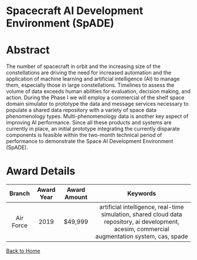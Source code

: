 
Spacecraft AI Development Environment (SpADE)
=============================================

# Abstract


The number of spacecraft in orbit and the increasing size of the constellations are driving the need for increased automation and the application of machine learning and artificial intelligence (AI) to manage them, especially those in large constellations. Timelines to assess the volume of data exceeds human abilities for evaluation, decision making, and action. During the Phase I we will employ a commercial of the shelf space domain simulator to prototype the data and message services necessary to populate a shared data repository with a variety of space data phenomenology types. Multi-phenomenology data is another key aspect of improving AI performance. Since all these products and systems are currently in place, an initial prototype integrating the currently disparate components is feasible within the two-month technical period of performance to demonstrate the Space AI Development Environment (SpADE).  

# Award Details

|Branch|Award Year|Award Amount|Keywords|
| :---: | :---: | :---: | :---: |
|Air Force|2019|$49,999|artificial intelligence, real-time simulation, shared cloud data repository, ai development, acesim, commercial augmentation system, cas, spade|
  
  


[Back to Home](https://github.com/chrischow/dod_sbir_awards#1487)